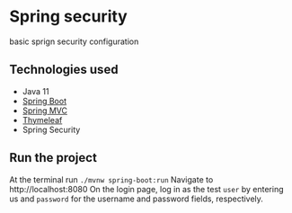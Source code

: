# Spring security 

basic sprign security configuration


## Technologies used

* Java 11
* [Spring Boot](https://spring.io/projects/spring-boot)
* [Spring MVC](https://spring.io/guides/gs/serving-web-content/)
* [Thymeleaf](https://www.thymeleaf.org/)
* Spring Security

## Run the project

At the terminal run `./mvnw spring-boot:run`
Navigate to http://localhost:8080
On the login page, log in as the test `user` by entering us and `password` for the username and password fields, respectively.

